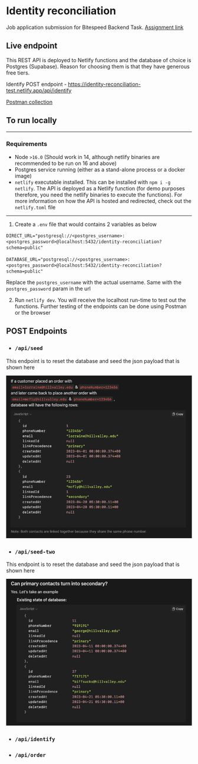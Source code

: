 # Identity reconciliation

Job application submission for Bitespeed Backend Task. [Assignment link](https://bitespeed.notion.site/Bitespeed-Backend-Task-Identity-Reconciliation-53392ab01fe149fab989422300423199)

## Live endpoint

This REST API is deployed to Netlify functions and the database of choice is Postgres (Supabase). Reason for choosing them is that they have generous free tiers.

Identify POST endpoint - https://identity-reconciliation-test.netlify.app/api/identify

[Postman collection](https://www.postman.com/spacecraft-cosmonaut-73901268/workspace/emil-s-public-workspace/collection/19331350-88a28011-d4c9-442a-8715-b57482ecd56c?action=share&creator=19331350)

## To run locally

---

### Requirements

- Node `>16.0` (Should work in 14, although netlify binaries are recommended to be run on 16 and above)
- Postgres service running (either as a stand-alone process or a docker image)
- `netlify` executable installed. This can be installed with `npm i -g netlify`. The API is deployed as a Netlify function (for demo purposes therefore, you need the netlify binaries to execute the functions). For more information on how the API is hosted and redirected, check out the `netlify.toml` file

---

1. Create a `.env` file that would contains 2 variables as below

```env
DIRECT_URL="postgresql://<postgres_username>:<postgres_password>@localhost:5432/identity-reconciliation?schema=public"

DATABASE_URL="postgresql://<postgres_username>:<postgres_password>@localhost:5432/identity-reconciliation?schema=public"
```

Replace the `postgres_username` with the actual username. Same with the `postgres_password` param in the url

2. Run `netlify dev`. You will receive the localhost run-time to test out the functions. Further testing of the endpoints can be done using Postman or the browser

## POST Endpoints

- ### `/api/seed`

This endpoint is to reset the database and seed the json payload that is shown here

![Alt text](image.png)

- ### `/api/seed-two`

This endpoint is to reset the database and seed the json payload that is shown here

![Alt text](image-1.png)

- ### `/api/identify`
- ### `/api/order`
